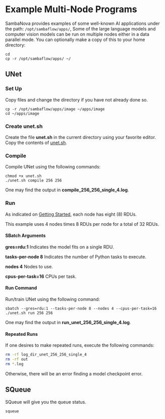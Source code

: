 # Example Multi-Node Programs

SambaNova provides examples of some well-known AI applications under the path: `/opt/sambaflow/apps/`, Some of the large language models and computer vision models can be run on multiple nodes either in a data parallel mode. You can optionally make a copy of this to your home directory:


```console
cd
cp -r /opt/sambaflow/apps/ ~/
```

## UNet

### Set Up

Copy files and change the directory if you have not already done so.

```console
cp -r /opt/sambaflow/apps/image ~/apps/image
cd ~/apps/image
```

### Create unet.sh

Create the file **unet.sh** in the current directory using your favorite editor.
Copy the contents of [unet.sh](/ai-testbed/sambanova_gen2/files/unet.sh).

### Compile

Compile UNet using the following commands:

```console
chmod +x unet.sh
./unet.sh compile 256 256
```

One may find the output in **compile_256_256_single_4.log**.

### Run

As indicated on [Getting Started](/docs/ai-testbed/sambanova_gen2/getting-started), each
node has eight (8) RDUs.

This example uses 4 nodes times 8 RDUs per node for a total of 32 RDUs.

#### SBatch Arguments

**gres=rdu:1** Indicates the model fits on a single RDU.

**tasks-per-node 8** Indicates the number of Python tasks to execute.

**nodes 4** Nodes to use.

**cpus-per-task=16** CPUs per task.

#### Run Command

Run/train UNet using the following command:

```console
sbatch --gres=rdu:1 --tasks-per-node 8 --nodes 4 --cpus-per-task=16 ./unet.sh run 256 256
```

One may find the output in **run_unet_256_256_single_4.log**.

#### Repeated Runs

If one desires to make repeated runs, execute the following commands:

```bash
rm -rf log_dir_unet_256_256_single_4
rm -rf out
rm *.log
```

Otherwise, there will be an error finding a model checkpoint error.

## SQueue

SQueue will give you the queue status.

```console
squeue
```
